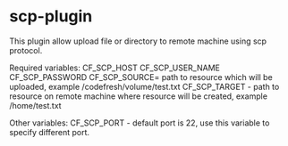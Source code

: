 # scp-plugin

This plugin allow upload file or directory to remote machine using scp protocol.

Required variables:
	CF_SCP_HOST
	CF_SCP_USER_NAME
	CF_SCP_PASSWORD
	CF_SCP_SOURCE= path to resource which will be uploaded, example /codefresh/volume/test.txt
	CF_SCP_TARGET - path to resource on remote machine where resource will be created, example /home/test.txt

Other variables:
	CF_SCP_PORT - default port is 22, use this variable to specify different port.
